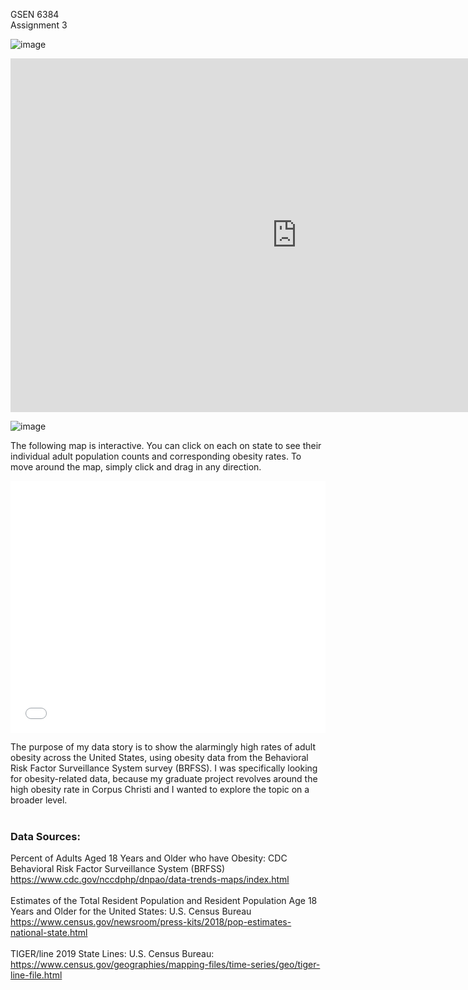 GSEN 6384  
Assignment 3

![image](https://user-images.githubusercontent.com/72675497/95693376-9a60ef80-0bf1-11eb-824c-1379cea49e35.png)


<p align="center">
  <iframe width="916" height="566" seamless frameborder="0" scrolling="no" src="https://docs.google.com/spreadsheets/d/e/2PACX-1vTnUCZcPM0SNIQneX63LM0b_CsqGkqUPJzLeq-TiFur6-ZtKN75kQ3AuY6PJKBkonEAohOtVdb4pykg/pubchart?oid=929191022&amp;format=interactive"></iframe>
</p>

![image](https://user-images.githubusercontent.com/72675497/95692313-94b3db80-0bea-11eb-96fe-eb5388bf39bd.png)

The following map is interactive. You can click on each on state to see their individual adult population counts and corresponding obesity rates. To move around the map, simply click and drag in any direction.

<style>.embed-container {position: relative; padding-bottom: 80%; height: 0; max-width: 100%;} .embed-container iframe, .embed-container object, .embed-container iframe{position: absolute; top: 0; left: 0; width: 100%; height: 100%;} small{position: absolute; z-index: 40; bottom: 0; margin-bottom: -15px;}</style><div class="embed-container"><iframe width="500" height="400" frameborder="0" scrolling="no" marginheight="0" marginwidth="0" title="GSEN6384 Assignment 3" src="//tamucc.maps.arcgis.com/apps/Embed/index.html?webmap=832d3a6c46d84d32a1d7d7de9d03709a&extent=-180,12.8626,-53.4394,64.7214&zoom=false&previewImage=false&scale=false&disable_scroll=false&theme=light"></iframe></div>

The purpose of my data story is to show the alarmingly high rates of adult obesity across the United States, using obesity data from the Behavioral Risk Factor Surveillance System survey (BRFSS). I was specifically looking for obesity-related data, because my graduate project revolves around the high obesity rate in Corpus Christi and I wanted to explore the topic on a broader level.<br><br>
### Data Sources:   
Percent of Adults Aged 18 Years and Older who have Obesity: CDC Behavioral Risk Factor Surveillance System (BRFSS)  
https://www.cdc.gov/nccdphp/dnpao/data-trends-maps/index.html<br><br>
Estimates of the Total Resident Population and Resident Population Age 18 Years and Older for the United States: U.S. Census Bureau  
https://www.census.gov/newsroom/press-kits/2018/pop-estimates-national-state.html<br><br>
TIGER/line 2019 State Lines: U.S. Census Bureau:  
https://www.census.gov/geographies/mapping-files/time-series/geo/tiger-line-file.html 
